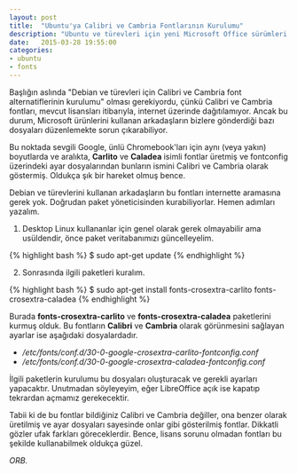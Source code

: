 ```yaml
---
layout: post
title:  "Ubuntu'ya Calibri ve Cambria Fontlarının Kurulumu"
description: "Ubuntu ve türevleri için yeni Microsoft Office sürümleri içinde gelen Calibri ve Cambria fontlarının kurulması"
date:   2015-03-28 19:55:00
categories:
- ubuntu
- fonts
---
```


Başlığın aslında "Debian ve türevleri için Calibri ve Cambria font alternatiflerinin kurulumu" olması gerekiyordu, çünkü Calibri ve Cambria fontları, mevcut lisansları itibarıyla, internet üzerinde dağıtılamıyor. Ancak bu durum, Microsoft ürünlerini kullanan arkadaşların bizlere gönderdiği bazı dosyaları düzenlemekte sorun çıkarabiliyor.

Bu noktada sevgili Google, ünlü Chromebook'ları için aynı (veya yakın) boyutlarda ve aralıkta, **Carlito** ve **Caladea** isimli fontlar üretmiş ve fontconfig üzerindeki ayar dosyalarından bunların ismini Calibri ve Cambria olarak göstermiş. Oldukça şık bir hareket olmuş bence.

Debian ve türevlerini kullanan arkadaşların bu fontları internette aramasına gerek yok. Doğrudan paket yöneticisinden kurabiliyorlar. Hemen adımları yazalım.

1) Desktop Linux kullananlar için genel olarak gerek olmayabilir ama usüldendir, önce paket veritabanımızı güncelleyelim.

{% highlight bash %}
$ sudo apt-get update
{% endhighlight %}

2) Sonrasında ilgili paketleri kuralım.

{% highlight bash %}
$ sudo apt-get install fonts-crosextra-carlito fonts-crosextra-caladea
{% endhighlight %}
 
Burada **fonts-crosextra-carlito** ve **fonts-crosextra-caladea** paketlerini kurmuş olduk. Bu fontların **Calibri** ve **Cambria** olarak görünmesini sağlayan ayarlar ise aşağıdaki dosyalardadır.

* _/etc/fonts/conf.d/30-0-google-crosextra-carlito-fontconfig.conf_
* _/etc/fonts/conf.d/30-0-google-crosextra-caladea-fontconfig.conf_

İlgili paketlerin kurulumu bu dosyaları oluşturacak ve gerekli ayarları yapacaktır. Unutmadan söyleyeyim, eğer LibreOffice açık ise kapatıp tekrardan açmamız gerekecektir.

Tabii ki de bu fontlar bildiğiniz Calibri ve Cambria değiller, ona benzer olarak üretilmiş ve ayar dosyaları sayesinde onlar gibi gösterilmiş fontlar. Dikkatli gözler ufak farkları göreceklerdir. Bence, lisans sorunu olmadan fontları bu şekilde kullanabilmek oldukça güzel.

*ORB.*
